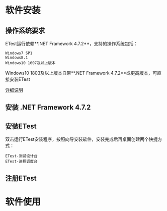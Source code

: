 # 软件安装

## 操作系统要求

ETest运行依赖**.NET Framework 4.7.2**，支持的操作系统包括：

```
Windows7 SP1
Windows8.1
Windows10 1607及以上版本
```

Windows10 1803及以上版本自带**.NET Framework 4.7.2**或更高版本，可直接安装ETest

[详细说明](https://support.microsoft.com/en-us/help/4054530/microsoft-net-framework-4-7-2-offline-installer-for-windows)



## 安装 .NET Framework 4.7.2



## 安装ETest

双击运行ETest安装程序，按照向导安装软件，安装完成后再桌面创建两个快捷方式：

```
ETest-测试设计台
ETest-进程调度台
```



## 注册ETest



# 软件使用

